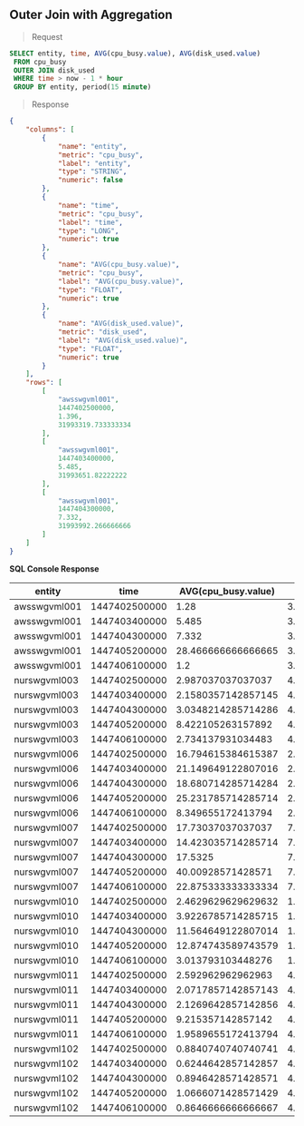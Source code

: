 ## Outer Join with Aggregation


> Request

```sql
SELECT entity, time, AVG(cpu_busy.value), AVG(disk_used.value)
 FROM cpu_busy
 OUTER JOIN disk_used
 WHERE time > now - 1 * hour
 GROUP BY entity, period(15 minute)
```

> Response

```json
{
    "columns": [
        {
            "name": "entity",
            "metric": "cpu_busy",
            "label": "entity",
            "type": "STRING",
            "numeric": false
        },
        {
            "name": "time",
            "metric": "cpu_busy",
            "label": "time",
            "type": "LONG",
            "numeric": true
        },
        {
            "name": "AVG(cpu_busy.value)",
            "metric": "cpu_busy",
            "label": "AVG(cpu_busy.value)",
            "type": "FLOAT",
            "numeric": true
        },
        {
            "name": "AVG(disk_used.value)",
            "metric": "disk_used",
            "label": "AVG(disk_used.value)",
            "type": "FLOAT",
            "numeric": true
        }
    ],
    "rows": [
        [
            "awsswgvml001",
            1447402500000,
            1.396,
            31993319.733333334
        ],
        [
            "awsswgvml001",
            1447403400000,
            5.485,
            31993651.82222222
        ],
        [
            "awsswgvml001",
            1447404300000,
            7.332,
            31993992.266666666
        ]
    ]
}
```

**SQL Console Response**

| entity       | time          | AVG(cpu_busy.value) | AVG(disk_used.value) | 
|--------------|---------------|---------------------|----------------------| 
| awsswgvml001 | 1447402500000 | 1.28                | 3.199332495238095E7  | 
| awsswgvml001 | 1447403400000 | 5.485               | 3.199365182222222E7  | 
| awsswgvml001 | 1447404300000 | 7.332               | 3.1993992266666666E7 | 
| awsswgvml001 | 1447405200000 | 28.466666666666665  | 3.20101648E7         | 
| awsswgvml001 | 1447406100000 | 1.2                 | 3.2004019777777776E7 | 
| nurswgvml003 | 1447402500000 | 2.987037037037037   | 4.801549866666667E7  | 
| nurswgvml003 | 1447403400000 | 2.1580357142857145  | 4.801548062222222E7  | 
| nurswgvml003 | 1447404300000 | 3.0348214285714286  | 4.80155496E7         | 
| nurswgvml003 | 1447405200000 | 8.422105263157892   | 4.80155768E7         | 
| nurswgvml003 | 1447406100000 | 2.734137931034483   | 4.801559333333333E7  | 
| nurswgvml006 | 1447402500000 | 16.794615384615387  | 2.9060381172413792E7 | 
| nurswgvml006 | 1447403400000 | 21.149649122807016  | 2.9056498733333334E7 | 
| nurswgvml006 | 1447404300000 | 18.680714285714284  | 2.9060813933333334E7 | 
| nurswgvml006 | 1447405200000 | 25.231785714285714  | 2.9066732745762713E7 | 
| nurswgvml006 | 1447406100000 | 8.349655172413794   | 2.90752549375E7      | 
| nurswgvml007 | 1447402500000 | 17.73037037037037   | 7.403412664285715E7  | 
| nurswgvml007 | 1447403400000 | 14.423035714285714  | 7.403452726666667E7  | 
| nurswgvml007 | 1447404300000 | 17.5325             | 7.403496163333334E7  | 
| nurswgvml007 | 1447405200000 | 40.00928571428571   | 7.40353264E7         | 
| nurswgvml007 | 1447406100000 | 22.875333333333334  | 7.403567283870968E7  | 
| nurswgvml010 | 1447402500000 | 2.4629629629629632  | 1.644483957142857E7  | 
| nurswgvml010 | 1447403400000 | 3.9226785714285715  | 1.644485875862069E7  | 
| nurswgvml010 | 1447404300000 | 11.564649122807014  | 1.6438349350649351E7 | 
| nurswgvml010 | 1447405200000 | 12.874743589743579  | 1.6592446566666666E7 | 
| nurswgvml010 | 1447406100000 | 3.013793103448276   | 1.6646093125E7       | 
| nurswgvml011 | 1447402500000 | 2.592962962962963   | 4.954640542528735E7  | 
| nurswgvml011 | 1447403400000 | 2.0717857142857143  | 4.954648657777778E7  | 
| nurswgvml011 | 1447404300000 | 2.1269642857142856  | 4.954651208888889E7  | 
| nurswgvml011 | 1447405200000 | 9.215357142857142   | 4.954641938983051E7  | 
| nurswgvml011 | 1447406100000 | 1.9589655172413794  | 4.954655225E7        | 
| nurswgvml102 | 1447402500000 | 0.8840740740740741  | 4.761813370114943E7  | 
| nurswgvml102 | 1447403400000 | 0.6244642857142857  | 4.7618148755555555E7 | 
| nurswgvml102 | 1447404300000 | 0.8946428571428571  | 4.7618172222222224E7 | 
| nurswgvml102 | 1447405200000 | 1.0666071428571429  | 4.7618203777777776E7 | 
| nurswgvml102 | 1447406100000 | 0.8646666666666667  | 4.761823621505377E7  | 
